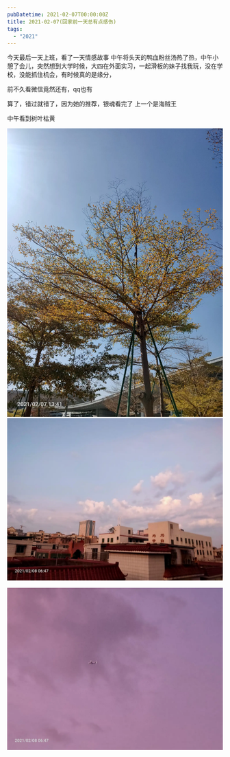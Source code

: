 ```yaml
---
pubDatetime: 2021-02-07T00:00:00Z
title: 2021-02-07(回家前一天总有点感伤)
tags:
  - "2021"
---
```


今天最后一天上班，看了一天情感故事
中午将头天的鸭血粉丝汤热了热，中午小憩了会儿，突然想到大学时候，大四在外面实习，一起滑板的妹子找我玩，没在学校，没能抓住机会，有时候真的是缘分，

前不久看微信竟然还有，qq也有

算了，错过就错了，因为她的推荐，银魂看完了
上一个是海贼王

中午看到树叶枯黄

![](../../img/6904315-bcbceb7508da1f86.jpg)
![](../../img/6904315-016bc74f578453e7.jpg)

![](../../img/6904315-7ada39fd639aaa2e.jpg)
